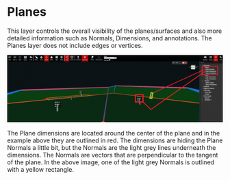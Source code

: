 # Planes

This layer controls the overall visibility of the planes/surfaces and also more detailed information such as Normals, Dimensions, and annotations. The Planes layer does not include edges or vertices.

![](../.gitbook/assets/planes-layer_project-18426.gif)

The Plane dimensions are located around the center of the plane and in the example above they are outlined in red. The dimensions are hiding the Plane Normals a little bit, but the Normals are the light grey lines underneath the dimensions. The Normals are vectors that are perpendicular to the tangent of the plane. In the above image, one of the light grey Normals is outlined with a yellow rectangle.


